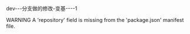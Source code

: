 


dev---分支做的修改-变基----1

 WARNING  A 'repository' field is missing from the 'package.json' manifest file.